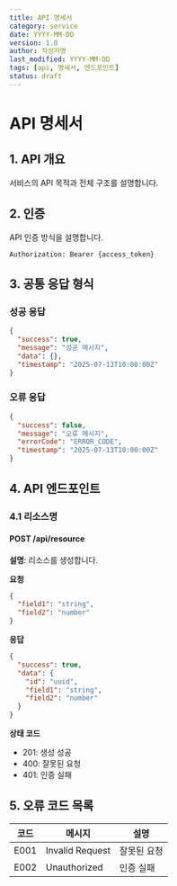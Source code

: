 ```yaml
---
title: API 명세서
category: service
date: YYYY-MM-DD
version: 1.0
author: 작성자명
last_modified: YYYY-MM-DD
tags: [api, 명세서, 엔드포인트]
status: draft
---
```


# API 명세서

## 1. API 개요
서비스의 API 목적과 전체 구조를 설명합니다.

## 2. 인증
API 인증 방식을 설명합니다.

```
Authorization: Bearer {access_token}
```

## 3. 공통 응답 형식

### 성공 응답
```json
{
  "success": true,
  "message": "성공 메시지",
  "data": {},
  "timestamp": "2025-07-13T10:00:00Z"
}
```

### 오류 응답
```json
{
  "success": false,
  "message": "오류 메시지",
  "errorCode": "ERROR_CODE",
  "timestamp": "2025-07-13T10:00:00Z"
}
```

## 4. API 엔드포인트

### 4.1 리소스명

#### POST /api/resource
**설명**: 리소스를 생성합니다.

**요청**
```json
{
  "field1": "string",
  "field2": "number"
}
```

**응답**
```json
{
  "success": true,
  "data": {
    "id": "uuid",
    "field1": "string",
    "field2": "number"
  }
}
```

**상태 코드**
- 201: 생성 성공
- 400: 잘못된 요청
- 401: 인증 실패

## 5. 오류 코드 목록
| 코드 | 메시지 | 설명 |
|------|--------|------|
| E001 | Invalid Request | 잘못된 요청 |
| E002 | Unauthorized | 인증 실패 |
